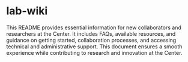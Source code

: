 # lab-wiki
This README provides essential information for new collaborators and researchers at the Center. It includes FAQs, available resources, and guidance on getting started, collaboration processes, and accessing technical and administrative support. This document ensures a smooth experience while contributing to research and innovation at the Center.
